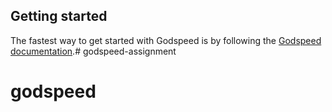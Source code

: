 ## Getting started


The fastest way to get started with Godspeed is by following the [Godspeed documentation](https://docs.mindgrep.com/).# godspeed-assignment
# godspeed
